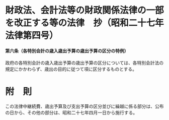 # 財政法、会計法等の財政関係法律の一部を改正する等の法律　抄（昭和二十七年法律第四号）
#### 第六条（各特別会計の歳入歳出予算の歳出予算の区分の特例）
政府の各特別会計の歳入歳出予算の歳出予算の区分については、各特別会計法の規定にかかわらず、歳出の目的に従つて項に区分するものとする。
# 附　則
この法律中継続費、歳出予算及び支出予算の区分並びに繰越に係る部分は、公布の日から、その他の部分は、昭和二十七年四月一日から施行する。
